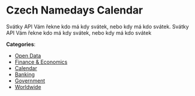 # Czech Namedays Calendar


Svátky API Vám řekne kdo má kdy svátek, nebo kdy má kdo svátek. Svátky API Vám řekne kdo má kdy svátek, nebo kdy má kdo svátek



**Categories**:
- [Open Data](https://github.com/apis-list/apis-list#open-data)
- [Finance & Economics](https://github.com/apis-list/apis-list#finance-and-economics)
- [Calendar](https://github.com/apis-list/apis-list#calendar)
- [Banking](https://github.com/apis-list/apis-list#banking)
- [Government](https://github.com/apis-list/apis-list#government)
- [Worldwide](https://github.com/apis-list/apis-list#worldwide)



